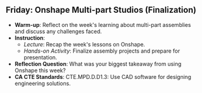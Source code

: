 ## Friday: Onshape Multi-part Studios (Finalization)

- **Warm-up**: Reflect on the week's learning about multi-part assemblies and discuss any challenges faced.
- **Instruction**:
  - *Lecture*: Recap the week's lessons on Onshape.
  - *Hands-on Activity*: Finalize assembly projects and prepare for presentation.
- **Reflection Question**: What was your biggest takeaway from using Onshape this week?
- **CA CTE Standards**: CTE.MPD.D.D1.3: Use CAD software for designing engineering solutions.